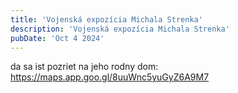 ```yaml
---
title: 'Vojenská expozícia Michala Strenka'
description: 'Vojenská expozícia Michala Strenka'
pubDate: 'Oct 4 2024'
---
```


da sa ist pozriet na jeho rodny dom: https://maps.app.goo.gl/8uuWnc5yuGyZ6A9M7